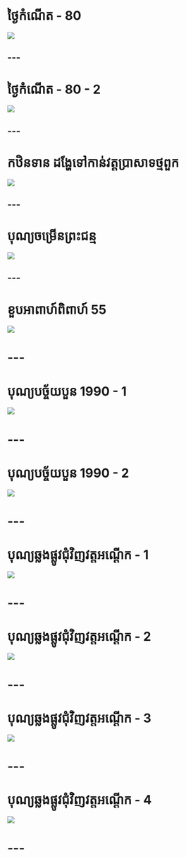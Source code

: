 # ថ្ងៃកំណើត - 80
[![](http://img.youtube.com/vi/itCi17q3oic/0.jpg)](http://www.youtube.com/watch?v=itCi17q3oic "Birthday - Part 1")
## ---

# ថ្ងៃកំណើត - 80 - 2
[![](http://img.youtube.com/vi/pu3fvGY3GmU/0.jpg)](http://www.youtube.com/watch?v=pu3fvGY3GmU "ថ្ងៃកំណើត - 80 - 2")
## ---

# កឋិនទាន ដង្ហែទៅកាន់វត្តប្រាសាទថ្មពួក
[![](http://img.youtube.com/vi/x52QaVrteMw/0.jpg)](http://www.youtube.com/watch?v=x52QaVrteMw "កឋិនទាន ដង្ហែទៅកាន់វត្តប្រាសាទថ្មពួក")
## ---

# បុណ្យចម្រើនព្រះជន្ម
[![](http://img.youtube.com/vi/8LWS6cNtHUE/0.jpg)](http://www.youtube.com/watch?v=8LWS6cNtHUE "បុណ្យចម្រើនព្រះជន្ម")
## ---

# ខួបអាពាហ៍ពិពាហ៍ 55
[![](http://img.youtube.com/vi/sxU5inFqL3Q/0.jpg)](http://www.youtube.com/watch?v=sxU5inFqL3Q "ខួបអាពាហ៍ពិពាហ៍ 55")
# ---

# បុណ្យបច្ច័យបួន 1990 - 1
[![](http://img.youtube.com/vi/NZNbuZUqrag/0.jpg)](http://www.youtube.com/watch?v=NZNbuZUqrag "1")
# ---

# បុណ្យបច្ច័យបួន 1990 - 2
[![](http://img.youtube.com/vi/B1pneaN64Ig/0.jpg)](http://www.youtube.com/watch?v=B1pneaN64Ig "a")
# ---

# បុណ្យឆ្លងផ្លូវជុំវិញវត្តអណ្ដើក - 1
[![](http://img.youtube.com/vi/3e4G7jWDK8M/0.jpg)](http://www.youtube.com/watch?v=3e4G7jWDK8M "a")
# ---

# បុណ្យឆ្លងផ្លូវជុំវិញវត្តអណ្ដើក - 2
[![](http://img.youtube.com/vi/l6SP8bQEdiY/0.jpg)](http://www.youtube.com/watch?v=l6SP8bQEdiY "a")
# ---

# បុណ្យឆ្លងផ្លូវជុំវិញវត្តអណ្ដើក - 3
[![](http://img.youtube.com/vi/rG47hlcXLIg/0.jpg)](http://www.youtube.com/watch?v=rG47hlcXLIg "a")
# ---

# បុណ្យឆ្លងផ្លូវជុំវិញវត្តអណ្ដើក - 4
[![](http://img.youtube.com/vi/-MIUQvidCvY/0.jpg)](http://www.youtube.com/watch?v=-MIUQvidCvY "a")
# ---
